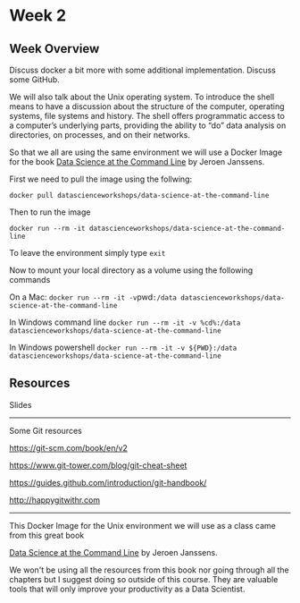 # Week 2

## Week Overview

Discuss docker a bit more with some additional implementation. Discuss some GitHub.

We will also talk about the Unix operating system. To introduce the shell means to have a discussion about the structure of the computer, operating systems, file systems and history. The shell offers programmatic access to a computer’s underlying parts, providing the ability to “do” data analysis on directories, on processes, and on their networks. 

So that we all are using the same environment we will use a Docker Image for the book [Data Science at the Command Line](https://www.datascienceatthecommandline.com/index.html) by Jeroen Janssens. 

First we need to pull the image using the follwing:

`docker pull datascienceworkshops/data-science-at-the-command-line`

Then to run the image

`docker run --rm -it datascienceworkshops/data-science-at-the-command-line`

To leave the environment simply type `exit`

Now to mount your local directory as a volume using the following commands

On a Mac:
`docker run --rm -it -v`pwd`:/data datascienceworkshops/data-science-at-the-command-line`

In Windows command line
`docker run --rm -it -v %cd%:/data datascienceworkshops/data-science-at-the-command-line`

In Windows powershell
`docker run --rm -it -v ${PWD}:/data datascienceworkshops/data-science-at-the-command-line`
  
## Resources

Slides

-----

Some Git resources

https://git-scm.com/book/en/v2

https://www.git-tower.com/blog/git-cheat-sheet

https://guides.github.com/introduction/git-handbook/

http://happygitwithr.com

------

This Docker Image for the Unix environment we will use as a class came from this great book

[Data Science at the Command Line](https://www.datascienceatthecommandline.com/index.html) by Jeroen Janssens.

We won't be using all the resources from this book nor going through all the chapters but I suggest doing so outside of this course. They are valuable tools that will only improve your productivity as a Data Scientist.


